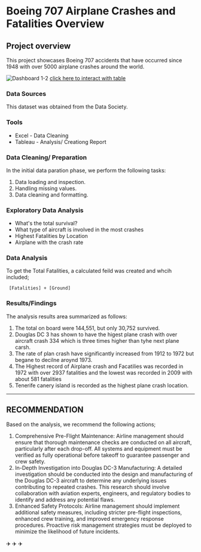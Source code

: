 # Boeing 707 Airplane Crashes and Fatalities Overview

## Project overview

This project showcases Boeing 707 accidents that have occurred since 1948 with over 5000 airplane crashes around the world.

![Dashboard 1-2](https://github.com/user-attachments/assets/58f2d10b-9723-439c-9793-195cda3a2a14)
[click here to interact with table](https://public.tableau.com/views/AirplaneCrash_17503530548780/Dashboard1?:language=en-GB&:sid=&:redirect=auth&:display_count=n&:origin=viz_share_link)


### Data Sources
This dataset was obtained from the Data Society. 


### Tools
- Excel - Data Cleaning
- Tableau - Analysis/ Creationg Report

### Data Cleaning/ Preparation 
In the initial data paration phase, we perform the following tasks:
1. Data loading and inspection.
2.  Handling missing  values.
3.  Data cleaning and formatting.


### Exploratory Data Analysis
- What's the total survival?
- What type of aircraft is involved in the most crashes
- Highest Fatalities by Location
- Airplane with the crash rate

### Data Analysis 
To get the Total Fatalities, a calculated feild was created and whcih included;
```Tableau
 [Fatalities] + [Ground]
```

### Results/Findings
  The analysis results area summarized as follows:
  1. The total on board were 144,551, but only 30,752 survived.
  2. Douglas DC 3 has shown to have the higest plane crash with over aircraft crash 334 which is three times higher than tyhe next plane carsh.
3. The rate of plan crash have significantly increased from 1912 to 1972 but begane to decilne aroynd 1973.
4. The Highest record of Airplane crash and Facatilies was recorded in 1972 with over 2937 fatalities and the lowest was recorded in 2009 with about 581 fatalities
5. Tenerife canery island is recorded as the highest plane crash location.
---
## RECOMMENDATION
Based on the analysis, we recommend the following actions;
1.	Comprehensive Pre-Flight Maintenance:
Airline management should ensure that thorough maintenance checks are conducted on all aircraft, particularly after each drop-off. All systems and equipment must be verified as fully operational before takeoff to guarantee passenger and crew safety.
2.  In-Depth Investigation into Douglas DC-3 Manufacturing:
A detailed investigation should be conducted into the design and manufacturing of the Douglas DC-3 aircraft to determine any underlying issues contributing to repeated crashes. This research should involve collaboration with aviation experts, engineers, and regulatory bodies to identify and address any potential flaws.
3. Enhanced Safety Protocols:
Airline management should implement additional safety measures, including stricter pre-flight inspections, enhanced crew training, and improved emergency response procedures. Proactive risk management strategies must be deployed to minimize the likelihood of future incidents.

✈️ ✈️ ✈️






















   

   

